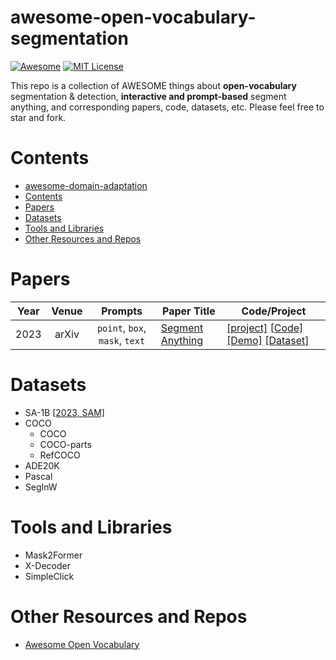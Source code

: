 # awesome-open-vocabulary-segmentation

[![Awesome](https://cdn.rawgit.com/sindresorhus/awesome/d7305f38d29fed78fa85652e3a63e154dd8e8829/media/badge.svg)](https://github.com/sindresorhus/awesome)
[![MIT License](https://img.shields.io/badge/license-MIT-green.svg)](https://opensource.org/licenses/MIT) 

This repo is a collection of AWESOME things about **open-vocabulary** segmentation & detection, **interactive and prompt-based** segment anything, and corresponding papers, code, datasets, etc. Please feel free to star and fork.

# Contents
- [awesome-domain-adaptation](#awesome-open-vocabulary-segmentation)
- [Contents](#contents)
- [Papers](#papers)
- [Datasets](#datasets)
- [Tools and Libraries](#tools-and-libraries)
- [Other Resources and Repos](#other-resources-and-repos)



# Papers
|Year|Venue|Prompts|Paper Title|Code/Project|
|:-:|:-:|:-:|-|-|
|2023|arXiv|`point`, `box`, `mask`, `text`|[Segment Anything](https://arxiv.org/abs/2211.10412)|[[project]](https://segment-anything.com) [[Code]](https://github.com/facebookresearch/segment-anything) [[Demo]](https://segment-anything.com/demo) [[Dataset]](https://segment-anything.com/dataset/index.html)|

# Datasets
- SA-1B [[2023, SAM]](https://segment-anything.com/dataset/index.html)
- COCO
  - COCO
  - COCO-parts
  - RefCOCO
- ADE20K
- Pascal
- SegInW
  
# Tools and Libraries
- Mask2Former
- X-Decoder
- SimpleClick

# Other Resources and Repos
- [Awesome Open Vocabulary](https://github.com/jianzongwu/Awesome-Open-Vocabulary)
